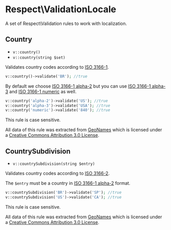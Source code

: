 # Respect\ValidationLocale

A set of Respect\Validation rules to work with localization.

## Country

- `v::country()`
- `v::country(string $set)`

Validates country codes according to [ISO 3166-1][].

```php
v::country()->validate('BR'); //true
```

By default we choose [ISO 3166-1 alpha-2][] but you can use [ISO 3166-1 alpha-3][]
and [ISO 3166-1 numeric][] as well.

```php
v::country('alpha-2')->validate('US'); //true
v::country('alpha-3')->validate('USA'); //true
v::country('numeric')->validate('840'); //true
```

This rule is case sensitive.

All data of this rule was extracted from [GeoNames][] which is licensed under a
[Creative Commons Attribution 3.0 License][].

## CountrySubdivision

- `v::countrySubdivision(string $entry)`

Validates country codes according to [ISO 3166-2][].

The `$entry` must be a country in [ISO 3166-1 alpha-2][] format.

```php
v::countrySubdivision('BR')->validate('SP'); //true
v::countrySubdivision('US')->validate('CA'); //true
```

This rule is case sensitive.

All data of this rule was extracted from [GeoNames][] which is licensed under a
[Creative Commons Attribution 3.0 License][].

[Creative Commons Attribution 3.0 License]: http://creativecommons.org/licenses/by/3.0 "Creative Commons Attribution 3.0 License"
[GeoNames]: http://www.geonames.org "GetNames"
[ISO 3166-1]: http://en.wikipedia.org/wiki/ISO_3166-1 "ISO 3166-1"
[ISO 3166-1 alpha-2]: http://en.wikipedia.org/wiki/ISO_3166-1_alpha-2 "ISO 3166-1 alpha-2"
[ISO 3166-1 alpha-3]: http://en.wikipedia.org/wiki/ISO_3166-1_alpha-3 "ISO 3166-1 alpha-3"
[ISO 3166-1 numeric]: http://en.wikipedia.org/wiki/ISO_3166-1_numeric "ISO 3166-1 numeric"
[ISO 3166-2]: http://en.wikipedia.org/wiki/ISO_3166-2 "ISO 3166-2"
